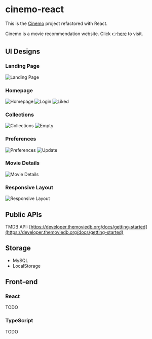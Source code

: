 # cinemo-react

This is the [Cinemo](https://github.com/Stephen0623/DWD_cw) project refactored with React.

Cinemo is a movie recommendation website. Click 👉[here](https://xuechun.edinburgh.domains/cinemo-beta/) to visit.

## UI Designs

### Landing Page

![Landing Page](./designs/landingpage.png)

### Homepage

![Homepage](./designs/homepage.png)
![Login](./designs/login.png)
![Liked](./designs/liked-action.png)

### Collections

![Collections](./designs/collections.png)
![Empty](./designs/empty.png)

### Preferences

![Preferences](./designs/preferences.png)
![Update](./designs/update-preferences.png)

### Movie Details

![Movie Details](./designs/details.png)

### Responsive Layout

![Responsive Layout](./designs/responsive-layout.png)

## Public APIs

TMDB API: [https://developer.themoviedb.org/docs/getting-started](https://developer.themoviedb.org/docs/getting-started)

## Storage

- MySQL
- LocalStorage

## Front-end

### React

TODO

### TypeScript

TODO

